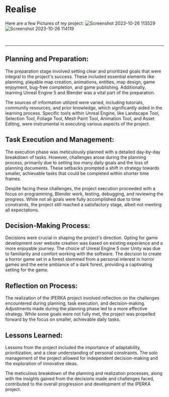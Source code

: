# Realise 
Here are a few Pictures of my project:
<img  alt="Screenshot 2023-10-26 113529" src="https://github.com/andrinruegg/m431_ap_23a_/assets/143380551/67d7a757-a372-4db3-acb3-cc164d4e4776">
<img  alt="Screenshot 2023-10-26 114119" src="https://github.com/andrinruegg/m431_ap_23a_/assets/143380551/c681990c-03ad-4692-b337-2582de9f4aa2">

<br>

_______________
## Planning and Preparation:
The preparation stage involved setting clear and prioritized goals that were integral to the project's success. These included essential elements like planning, playable map creation, animations, entities, map design, game enjoyment, bug-free completion, and game publishing. Additionally, learning Unreal Engine 5 and Blender was a vital part of the preparation.

The sources of information utilized were varied, including tutorials, community resources, and prior knowledge, which significantly aided in the learning process. Specific tools within Unreal Engine, like Landscape Tool, Selection Tool, Foliage Tool, Mesh Paint Tool, Animation Tool, and Asset Editing, were instrumental in executing various aspects of the project.

## Task Execution and Management:
The execution phase was meticulously planned with a detailed day-by-day breakdown of tasks. However, challenges arose during the planning process, primarily due to setting too many daily goals and the loss of planning documents. These setbacks prompted a shift in strategy towards smaller, achievable tasks that could be completed within shorter time frames.

Despite facing these challenges, the project execution proceeded with a focus on programming, Blender work, testing, debugging, and reviewing the progress. While not all goals were fully accomplished due to time constraints, the project still reached a satisfactory stage, albeit not meeting all expectations.

## Decision-Making Process:
Decisions were crucial in shaping the project's direction. Opting for game development over website creation was based on existing experience and a more enjoyable journey. The choice of Unreal Engine 5 over Unity was due to familiarity and comfort working with the software. The decision to create a horror game set in a forest stemmed from a personal interest in horror games and the eerie ambiance of a dark forest, providing a captivating setting for the game.

## Reflection on Process:
The realization of the IPERKA project involved reflection on the challenges encountered during planning, task execution, and decision-making. Adjustments made during the planning phase led to a more effective strategy. While some goals were not fully met, the project was propelled forward by the focus on smaller, achievable daily tasks.

## Lessons Learned:
Lessons from the project included the importance of adaptability, prioritization, and a clear understanding of personal constraints. The solo management of the project allowed for independent decision-making and the exploration of innovative ideas.

The meticulous breakdown of the planning and realization processes, along with the insights gained from the decisions made and challenges faced, contributed to the overall progression and development of the IPERKA project.
